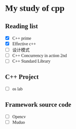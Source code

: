 # <font face="Consolas">My study of cpp </font>
## <font face="Consolas">Reading list</font>
- [X] <font face="Consolas">C++ prime</font>
- [X] <font face="Consolas">Effective c++</font>
- [ ] <font face="楷体">设计模式</font>
- [ ] <font face="Consolas">C++ Concurrency in action 2nd</font>
- [ ] <font face="Consolas">C++ Standard Library </font>

## <font face="Consolas">C++ Project</font>

- [ ] <font face="Consolas">os lab</font>

## <font face="Consolas">Framework source code</font>
- [ ] <font face="Consolas">Opencv</font>
- [ ] <font face="Consolas">Muduo</font>